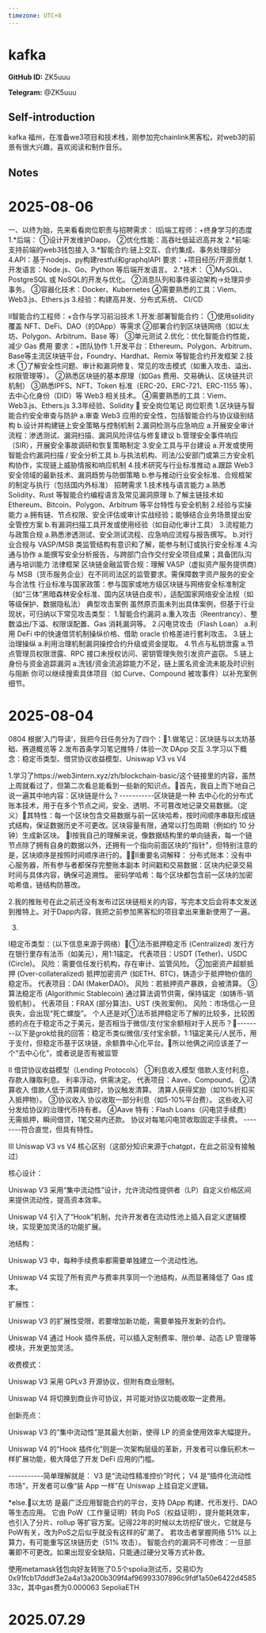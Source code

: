 ```yaml
---
timezone: UTC+8
---
```


# kafka

**GitHub ID:** ZK5uuu

**Telegram:** @ZK5uuu

## Self-introduction

kafka 福州，在准备we3项目和技术栈，刚参加完chainlink黑客松，对web3的前景有很大兴趣，喜欢阅读和制作音乐。

## Notes

<!-- Content_START -->
# 2025-08-06

一、以终为始，先来看看岗位职责与招聘需求：
Ⅰ后端工程师：+终身学习的态度
1.*后端：
①设计开发维护Dapp。
②优化性能：高吞吐低延迟高并发
2.*前端:支持前端的web3钱包接入
3.*智能合约:链上交互、合约集成、事务处理部分
4.API：基于nodejs、py构建restful和graphqlAPI
要求：+项目经历/开源贡献
1.开发语言：Node.js、Go、Python 等后端开发语言。
2.*技术：
①MySQL、PostgreSQL 或 NoSQL的开发与优化。
②消息队列和事件驱动架构->处理异步事务。
③容器化技术：Docker、Kubernetes
④需要熟悉的工具：Viem、Web3.js、Ethers.js
3.经验：构建高并发、分布式系统、 CI/CD 

Ⅱ智能合约工程师：+合作与学习前沿技术
1.开发:部署智能合约：
①使用solidity覆盖 NFT、DeFi、DAO（的DApp）等需求
②部署合约到区块链网络（如以太坊、Polygon、Arbitrum、Base 等）
③单元测试
2.优化：优化智能合约性能，减少 Gas 费用
要求：+团队协作
1.开发平台：Ethereum、Polygon、Arbitrum、Base等主流区块链平台，Foundry、Hardhat、Remix 等智能合约开发框架
2.技术
①了解安全性问题、审计和漏洞修复、常见的攻击模式（如重入攻击、溢出、权限管理等）。
②熟悉区块链的基本原理（如Gas 费用、交易确认、区块链共识机制）
③熟悉IPFS、NFT、Token 标准（ERC-20、ERC-721、ERC-1155 等）、去中心化身份（DID）等 Web3 相关技术。
④需要熟悉的工具：Viem、Web3.js、Ethers.js
3.3年经验、Solidity

安全岗位笔记
岗位职责
1.区块链与智能合约安全审查与防护
a.审查 Web3 应用的安全性，包括智能合约与协议级别结构 
b.设计并构建链上安全策略与控制机制 
2.漏洞检测与应急响应
a.开展安全审计流程：渗透测试、漏洞扫描、漏洞风险评估与修复建议 
b.管理安全事件响应（SIR），开展安全事故调研和恢复策略制定 
3.安全工具与平台建设
a.开发或使用智能合约漏洞扫描 / 安全分析工具 
b.与执法机构、司法/公安部门或第三方安全机构协作，实现链上威胁情报和响应机制 
4.技术研究与行业标准推动
a.跟踪 Web3 安全领域的最新技术、漏洞趋势与防御策略 
b.参与推动行业安全标准、合规框架的制定与执行（包括国内外标准）
招聘需求
1.技术栈与语言能力
a.熟悉 Solidity、Rust 等智能合约编程语言及常见漏洞原理 
b.了解主链技术如 Ethereum、Bitcoin、Polygon、Arbitrum 等平台特性与安全机制 
2.经验与实操能力
a.拥有链、节点权限、安全评估或审计实战经验；能够结合业务场景提出安全管控方案 
b.有漏洞扫描工具开发或使用经验（如自动化审计工具）
3.流程能力与政策合规
a.熟悉渗透测试、安全测试流程、应急响应流程与报告撰写。
b.对行业合规与 VASP/MSB 类监管结构有意识和了解，能参与制订或执行安全标准 
4.沟通与协作
a.能撰写安全分析报告，与跨部门合作交付安全项目成果；具备团队沟通与培训能力 
法律框架
区块链金融监管合规：理解 VASP（虚拟资产服务提供商）与 MSB（货币服务企业）在不同司法区的监管要求。需保障数字资产服务的安全与合法性 
行业标准与国家政策：参与国家或地方级区块链与网络安全标准制定（如“三体”黑暗森林安全标准、国内区块链白皮书），适配国家网络安全法规（如等级保护、数据隐私法）
典型攻击案例
虽然原页面未列出具体案例，但基于行业现状，可归纳以下常见攻击类型：
1.智能合约漏洞
a.重入攻击（Reentrancy）、整数溢出/下溢、权限误配置、Gas 消耗漏洞等。
2.闪电贷攻击（Flash Loan）
a.利用 DeFi 中的快速借贷机制操纵价格、借助 oracle 价格差进行套利攻击。
3.链上治理操纵
a.利用治理机制漏洞操控合约升级或资金提取。
4.节点与私钥泄露
a.节点管理员权限泄露、RPC 接口未授权访问、密钥管理失败引发资产盗窃。
5.链上身份与资金追踪漏洞
a.洗钱/资金流追踪能力不足，链上匿名资金流未能及时识别与阻断 
你可以继续搜索具体项目（如 Curve、Compound 被攻事件）以补充案例细节。

# 2025-08-04

0804
根据‘入门导读’，我把今日任务分为了四个：1.做笔记：区块链与以太坊基础、赛道概览等
2.发布首条学习笔记推特 / 体验一次 DApp 交互
3.学习以下概念：稳定币类型、借贷协议收益模型、Uniswap V3 vs V4

1.学习了https://web3intern.xyz/zh/blockchain-basic/这个链接里的内容，虽然上周就看过了，但第二次看总能看到一些新的知识点。首先，我自上而下地自己说一遍其中地内容：区块链是什么？-----------区块链是一种 去中心化的分布式账本技术，用于在多个节点之间，安全、透明、不可篡改地记录交易数据。（定义）其特性：每一个区块包含交易数据与前一区块哈希，按时间顺序串联形成链式结构，保证数据历史不可更改。区块容量有限，通常以打包周期（例如约 10 分钟）生成新区块。
Ⅰ按我自己的理解来说，像数据结构里的单向链表，每一个链节点除了拥有自身的数据以外，还拥有一个指向前面区块的"指针"，但特别注意的是，区块顺序是按照时间顺序进行的。Ⅱ重要名词解释：
分布式账本：没有中心服务器，所有参与者都保存完整账本副本
时间戳和交易数据：区块内纪录交易时间与具体内容，确保可追溯性。
密码学哈希：每个区块都包含前一区块的加密哈希值，链结构防篡改。

2.我的推账号在此之前还没有发布过区块链相关的内容，写完本文后会将本文发送到推特上。对于Dapp内容，我把之前参加黑客松的项目拿出来重新使用了一遍。

3.
Ⅰ稳定币类型：（以下信息来源于网络）①法币抵押稳定币 (Centralized)
发行方在银行里存有法币（如美元），用1:1锚定。
代表项目：USDT (Tether)、USDC (Circle)。
风险：需要信任发行机构，存在审计、监管风险。
②加密资产超额抵押 (Over-collateralized)
抵押加密资产 (如ETH、BTC)，铸造少于抵押物价值的稳定币。
代表项目：DAI (MakerDAO)。
风险：若抵押资产暴跌，会被清算。
③算法稳定币 (Algorithmic Stablecoin)
通过算法调节供需，保持锚定（如铸币-销毁机制）。
代表项目：FRAX (部分算法)、UST (失败案例)。
风险：市场信心一旦丧失，会出现“死亡螺旋”。
个人还是对①法币抵押稳定币了解的比较多，比较困惑的点在于稳定币之于美元，是否相当于微信/支付宝余额相对于人民币？--------以下是grok给我的回答：稳定币类似微信/支付宝余额，1:1锚定美元/人民币，用于支付，但稳定币基于区块链，余额靠中心化平台。所以他俩之间应该差了一个“去中心化”，或者说是否有被监管

Ⅱ 借贷协议收益模型（Lending Protocols）
①利息收入模型
借款人支付利息，存款人赚取利息。
利率浮动，供需决定。
代表项目：Aave、Compound。
②清算收入
借款人低于清算阈值时，协议触发清算。
清算人获得奖励（如10%折扣买入抵押物）。
③协议收入
协议收取一部分利息（如5-10%平台费）。
这些收入可分发给协议的治理代币持有者。
④Aave 特有：Flash Loans（闪电贷手续费）
无需抵押，瞬间借贷，1笔交易内还款。
协议对每笔闪电贷收取固定手续费。
--------符合直觉，但具有特性。


Ⅲ Uniswap V3 vs V4 核心区别（这部分知识来源于chatgpt，在此之前没有接触过）

核心设计：

Uniswap V3 采用“集中流动性”设计，允许流动性提供者（LP）自定义价格区间来提供流动性，提高资本效率。

Uniswap V4 引入了“Hook”机制，允许开发者在流动性池上插入自定义逻辑模块，实现更加灵活的功能扩展。

池结构：

Uniswap V3 中，每种手续费率都需要单独建立一个流动性池。

Uniswap V4 实现了所有资产与费率共享同一个池结构，从而显著降低了 Gas 成本。

扩展性：

Uniswap V3 的扩展性受限，若要增加新功能，需要单独开发新的合约。

Uniswap V4 通过 Hook 插件系统，可以插入定制费率、限价单、动态 LP 管理等模块，开发更加灵活。

收费模式：

Uniswap V3 采用 GPLv3 开源协议，但附有商业限制。

Uniswap V4 将切换到商业许可协议，并可能对协议功能收取一定费用。

创新亮点：

Uniswap V3 的“集中流动性”是其最大创新，使得 LP 的资金使用效率大幅提升。

Uniswap V4 的“Hook 插件化”则是一次架构层级的革新，开发者可以像玩积木一样扩展功能，极大降低了开发 DeFi 应用的门槛。



-----------简单理解就是：
V3 是“流动性精准控价”时代；
V4 是“插件化流动性市场”，开发者可以像“装 App 一样”在 Uniswap 上挂自定义逻辑。


*else.以太坊 是最广泛应用智能合约的平台，支持 DApp 构建、代币发行、DAO 等生态应用。
它由 PoW（工作量证明）转向 PoS（权益证明），提升能耗效率，也引入了分片、rollup 等扩容方案。记得22年的时候以太坊挖矿很火，它就是与PoW有关，改为PoS之后似乎就没有这样的矿潮了。
若攻击者掌握网络 51% 以上算力，有可能重写区块链历史（51% 攻击）。
智能合约的漏洞不可修改：一旦部署即不可更改。如果出现安全缺陷，只能通过硬分叉等方式补救。



使用metamask钱包向好友转账了0.5个spolia测试币，交易ID为0x91fcb17dddf3e2a4a13a200b309f4af96993307896c9fdf1a50e6422d458533c，其中gas费为0.000063
SepoliaETH

# 2025.07.29


<!-- Content_END -->
